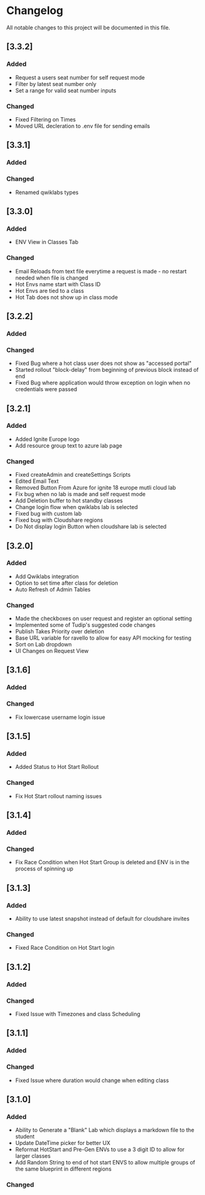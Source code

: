 # Changelog

All notable changes to this project will be documented in this file.

## [3.3.2]

### Added

- Request a users seat number for self request mode
- Filter by latest seat number only
- Set a range for valid seat number inputs

### Changed

- Fixed Filtering on Times
- Moved URL decleration to .env file for sending emails

## [3.3.1]

### Added

### Changed

- Renamed qwiklabs types

## [3.3.0]

### Added

- ENV View in Classes Tab

### Changed

- Email Reloads from text file everytime a request is made - no restart needed when file is changed
- Hot Envs name start with Class ID
- Hot Envs are tied to a class
- Hot Tab does not show up in class mode

## [3.2.2]

### Added

### Changed

- Fixed Bug where a hot class user does not show as "accessed portal"
- Started rollout "block-delay" from beginning of previous block instead of end
- Fixed Bug where application would throw exception on login when no credentials were passed

## [3.2.1]

### Added

- Added Ignite Europe logo
- Add resource group text to azure lab page

### Changed

- Fixed createAdmin and createSettings Scripts
- Edited Email Text
- Removed Button From Azure for ignite 18 europe mutli cloud lab
- Fix bug when no lab is made and self request mode
- Add Deletion buffer to hot standby classes
- Change login flow when qwiklabs lab is selected
- Fixed bug with custom lab
- Fixed bug with Cloudshare regions
- Do Not display login Button when cloudshare lab is selected

## [3.2.0]

### Added

- Add Qwiklabs integration
- Option to set time after class for deletion
- Auto Refresh of Admin Tables

### Changed

- Made the checkboxes on user request and register an optional setting
- Implemented some of Tudip's suggested code changes
- Publish Takes Priority over deletion
- Base URL variable for ravello to allow for easy API mocking for testing
- Sort on Lab dropdown
- UI Changes on Request View

## [3.1.6]

### Added

### Changed

- Fix lowercase username login issue

## [3.1.5]

### Added

- Added Status to Hot Start Rollout

### Changed

- Fix Hot Start rollout naming issues

## [3.1.4]

### Added

### Changed

- Fix Race Condition when Hot Start Group is deleted and ENV is in the process of spinning up

## [3.1.3]

### Added

- Ability to use latest snapshot instead of default for cloudshare invites

### Changed

- Fixed Race Condition on Hot Start login

## [3.1.2]

### Added

### Changed

- Fixed Issue with Timezones and class Scheduling

## [3.1.1]

### Added

### Changed

- Fixed Issue where duration would change when editing class

## [3.1.0]

### Added

- Ability to Generate a "Blank" Lab which displays a markdown file to the student
- Update DateTime picker for better UX
- Reformat HotStart and Pre-Gen ENVs to use a 3 digit ID to allow for larger classes
- Add Random String to end of hot start ENVS to allow multiple groups of the same blueprint in different regions

### Changed
